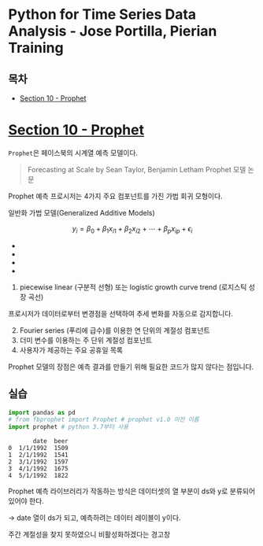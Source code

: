 # Python for Time Series Data Analysis - Jose Portilla, Pierian Training

## 목차

- [Section 10 - Prophet](#section-10---prophet)


# [Section 10 - Prophet](#목차)

`Prophet`은 페이스북의 시계열 예측 모델이다.

> Forecasting at Scale by Sean Taylor, Benjamin Letham
> Prophet 모델 논문

Prophet 예측 프로시저는 4가지 주요 컴포넌트를 가진 가법 회귀 모형이다.

일반화 가법 모델(Generalized Additive Models)

$$ y_i = \beta_0 + \beta_1 x_{i1} + \beta_2 x_{i2} + \cdots + \beta_p x_{ip} + \epsilon_i $$ 

-
-
-
-

1. piecewise linear (구분적 선형) 또는 logistic growth curve trend (로지스틱 성장 곡선)

프로시저가 데이터로부터 변경점을 선택하여 추세 변화를 자동으로 감지합니다.

2. Fourier series (푸리에 급수)를 이용한 연 단위의 계절성 컴포넌트
3. 더미 변수를 이용하는 주 단위 계절성 컴포넌트
4. 사용자가 제공하는 주요 공휴일 목록

Prophet 모델의 장점은 예측 결과를 만들기 위해 필요한 코드가 많지 않다는 점입니다.

## 실습

```py
import pandas as pd
# from fbprophet import Prophet # prophet v1.0 이전 이름
import prophet # python 3.7부터 사용
```

```
       date  beer
0  1/1/1992  1509
1  2/1/1992  1541
2  3/1/1992  1597
3  4/1/1992  1675
4  5/1/1992  1822
```

Prophet 예측 라이브러리가 작동하는 방식은 데이터셋의 열 부분이 
ds와 y로 분류되어 있어야 한다.

-> date 열이 ds가 되고, 예측하려는 데이터 레이블이 y이다.

주간 계절성을 찾지 못하였으니 비활성화하겠다는 경고창
